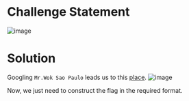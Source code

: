 # Challenge Statement
![image](https://github.com/user-attachments/assets/3adf8864-3540-4a5a-a4be-65ef0393082d)

# Solution
Googling `Mr.Wok Sao Paulo` leads us to this [place](https://www.tripadvisor.ie/Restaurant_Review-g303631-d14802491-Reviews-Mr_Wok-Sao_Paulo_State_of_Sao_Paulo.html).
![image](https://github.com/user-attachments/assets/af9efa32-b1f5-4124-bbc3-a268921fd8e2)

Now, we just need to construct the flag in the required format. 

